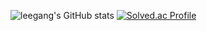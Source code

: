 ![leegang's GitHub stats](https://github-readme-stats.vercel.app/api?username=leegang123&show_icons=true&theme=radical)
[![Solved.ac Profile](http://mazassumnida.wtf/api/generate_badge?boj=leegang)](https://solved.ac/leegang)
